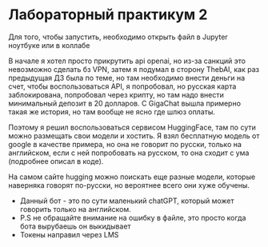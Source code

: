 # Лабораторный практикум 2

Для того, чтобы запустить, необходимо открыть файл в Jupyter ноутбуке или в коллабе

В начале я хотел просто прикрутить api openai, но из-за санкций это невозможно сделать бз VPN, затем я подумал в сторону ThebAI, как раз предыдущая ДЗ была по теме, но там необходимо внести деньги на счет, чтобы воспользоваться API, я попробовал, но русская карта заблокирована, попробовал через крипту, но там надо внести минимальный депозит в 20 долларов. С GigaChat вышла примерно такая же история, но там вообще не ясно где шлюз оплаты.

Поэтому я решил воспользоваться сервисом HuggingFace, там по сути можно размещать свои модели и хостить. Я взял бесплатную модель от google в качестве примера, но она не говорит по русски, только на английском, если с ней попробовать на русском, то она сходит с ума (подробнее описал в коде).

На самом сайте hugging можно поискать еще разные модели, которые наверняка говорят по-русски, но вероятнее всего они хуже обучены.

- Данный бот - это по сути маленький chatGPT, который может говорить только на английском.
- P.S не обращайте внимание на ошибку в файле, это просто когда бота вырубаешь он выкидывает
- Токены направил через LMS
